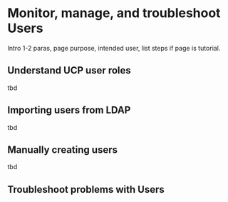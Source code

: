 <!--[metadata]>
+++
title = "Users"
description = "Manage and troubleshoot UCP Users"
keywords = ["tbd, tbd"]
[menu.main]
parent="mn_ucp"
+++
<![end-metadata]-->

# Monitor, manage, and troubleshoot Users

Intro 1-2 paras, page purpose, intended user, list steps if page is tutorial.


## Understand UCP user roles

tbd

## Importing users from LDAP

tbd

## Manually creating users

tbd

## Troubleshoot problems with Users
